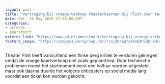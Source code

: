 ```yaml
---
layout: post
title: "Vertraging bij vroege verkoop theaterkaarten bij Flint door technische storing"
date: Sat, 18 May 2019 12:28:00 GMT
categories: 
- utrecht 
- amersfoort 
externe_link: "https://www.ad.nl/amersfoort/vertraging-bij-vroege-verkoop-theaterkaarten-bij-flint-door-technische-storing~ad8e6062/"
feature_image: "https://images1.persgroep.net/rcs/ZHrwgfxX3vEXhvZErkHI4B3UEV8/diocontent/133346033/_fitwidth/400/?appId=21791a8992982cd8da851550a453bd7f&quality=0.7"
---
```


Theater Flint heeft vanochtend een flinke berg kritiek te verduren gekregen, omdat de vroege kaartverkoop niet zoals gepland liep. Door technische problemen moest het startmoment eerst een halfuur worden uitgesteld, maar ook daarna duurde het volgens criticasters op social media lang voordat een ticket kon worden gekocht.
